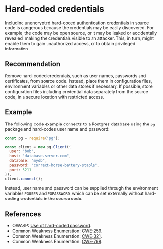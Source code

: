 # Hard-coded credentials
Including unencrypted hard-coded authentication credentials in source code is dangerous because the credentials may be easily discovered. For example, the code may be open source, or it may be leaked or accidentally revealed, making the credentials visible to an attacker. This, in turn, might enable them to gain unauthorized access, or to obtain privileged information.


## Recommendation
Remove hard-coded credentials, such as user names, passwords and certificates, from source code. Instead, place them in configuration files, environment variables or other data stores if necessary. If possible, store configuration files including credential data separately from the source code, in a secure location with restricted access.


## Example
The following code example connects to a Postgres database using the `pg` package and hard-codes user name and password:


```javascript
const pg = require("pg");

const client = new pg.Client({
  user: "bob",
  host: "database.server.com",
  database: "mydb",
  password: "correct-horse-battery-staple",
  port: 3211
});
client.connect();

```
Instead, user name and password can be supplied through the environment variables `PGUSER` and `PGPASSWORD`, which can be set externally without hard-coding credentials in the source code.


## References
* OWASP: [Use of hard-coded password](https://www.owasp.org/index.php/Use_of_hard-coded_password).
* Common Weakness Enumeration: [CWE-259](https://cwe.mitre.org/data/definitions/259.html).
* Common Weakness Enumeration: [CWE-321](https://cwe.mitre.org/data/definitions/321.html).
* Common Weakness Enumeration: [CWE-798](https://cwe.mitre.org/data/definitions/798.html).
